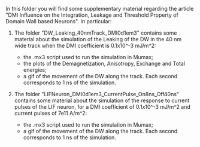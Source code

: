 In this folder you will find some supplementary material regarding the article
"DMI Influence on the Integration, Leakage and Threshold Property of Domain Wall based Neurons".
In particular:

1. The folder "DW_Leaking_40nmTrack_DMI0d1em3" contains some material about the simulation of the Leaking of the DW in the 40 nm wide track when the DMI coefficient is 0.1x10^-3 mJ/m^2:
	+ the .mx3 script used to run the simulation in Mumax;
	+ the plots of the Demagnetization, Anisotropy, Exchange and Total energies;
	+ a gif of the movement of the DW along the track. Each second corresponds to 1 ns of the simulation. 

2. The folder "LIFNeuron_DMI0d1em3_CurrentPulse_On8ns_Off40ns" contains some material about the simulation of the response to current pulses of the LIF neuron, for a DMI coefficient of 0.1x10^-3 mJ/m^2 and current pulses of 7e11 A/m^2:
	+ the .mx3 script used to run the simulation in Mumax;
	+ a gif of the movement of the DW along the track. Each second corresponds to 1 ns of the simulation.